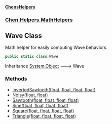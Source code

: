 
#### [ChensHelpers](./index 'index')

### [Chen.Helpers.MathHelpers](./Chen-Helpers-MathHelpers 'Chen.Helpers.MathHelpers')

## Wave Class
Math helper for easily computing Wave behaviors.  
```csharp
public static class Wave
```
Inheritance [System.Object](https://docs.microsoft.com/en-us/dotnet/api/System.Object 'System.Object') &#129106; Wave  

### Methods
- [InvertedSawtooth(float, float, float, float)](./Chen-Helpers-MathHelpers-Wave-InvertedSawtooth(float_float_float_float) 'Chen.Helpers.MathHelpers.Wave.InvertedSawtooth(float, float, float, float)')
- [Noisy(float, float)](./Chen-Helpers-MathHelpers-Wave-Noisy(float_float) 'Chen.Helpers.MathHelpers.Wave.Noisy(float, float)')
- [Sawtooth(float, float, float, float)](./Chen-Helpers-MathHelpers-Wave-Sawtooth(float_float_float_float) 'Chen.Helpers.MathHelpers.Wave.Sawtooth(float, float, float, float)')
- [Sine(float, float, float, float)](./Chen-Helpers-MathHelpers-Wave-Sine(float_float_float_float) 'Chen.Helpers.MathHelpers.Wave.Sine(float, float, float, float)')
- [Square(float, float, float, float)](./Chen-Helpers-MathHelpers-Wave-Square(float_float_float_float) 'Chen.Helpers.MathHelpers.Wave.Square(float, float, float, float)')
- [Triangle(float, float, float, float)](./Chen-Helpers-MathHelpers-Wave-Triangle(float_float_float_float) 'Chen.Helpers.MathHelpers.Wave.Triangle(float, float, float, float)')
